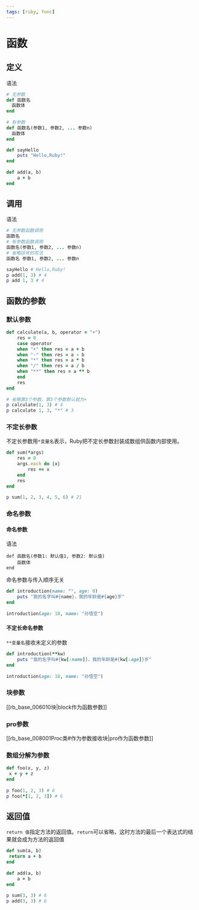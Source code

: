 ```yaml
---
tags: [ruby, func]
---
```

# 函数
## 定义

语法

```ruby
# 无参数
def 函数名
  函数体
end
 
# 有参数
def 函数名(参数1, 参数2, ... 参数n)
  函数体
end
```

```ruby
def sayHello
	puts "Hello,Ruby!"
end
 
def add(a, b)
	a + b
end
```

## 调用

语法

```ruby
# 无参数函数调用
函数名
# 有参数函数调用
函数名(参数1, 参数2, ... 参数n)
# 省略括号的写法
函数名 参数1, 参数2, ... 参数n
```

```ruby
sayHello # Hello,Ruby!
p add(1, 3) # 4
p add 1, 3 # 4
```

## 函数的参数

### 默认参数

```ruby
def calculate(a, b, operator = "+")
	res = 0
	case operator
	when "+" then res = a + b
	when "-" then res = a - b
	when "*" then res = a * b
	when "/" then res = a / b
	when "**" then res = a ** b
	end
	res
end
 
# 省略第3个参数，第3个参数默认就为+
p calculate(1, 3) # 4
p calculate 1, 3, "*" # 3
```

### 不定长参数

不定长参数用`*变量名`表示，Ruby把不定长参数封装成数组供函数内部使用。

```ruby
def sum(*args)
	res = 0
	args.each do |x|
		res += x
	end
	res
end
 
p sum(1, 2, 3, 4, 5, 6) # 21
```

### 命名参数

#### 命名参数

语法

```
def 函数名(参数1: 默认值1, 参数2: 默认值)
	函数体
end
```

命名参数与传入顺序无关

```ruby
def introduction(name: "", age: 0)
	puts "我的名字叫#{name}，我的年龄是#{age}岁"
end
 
introduction(age: 18, name: "孙悟空")
```

#### 不定长命名参数

`**变量名`接收未定义的参数

```ruby
def introduction(**kw)
	puts "我的名字叫#{kw[:name]}，我的年龄是#{kw[:age]}岁"
end
 
introduction(age: 18, name: "孙悟空")
```

### 块参数

[[rb_base_006010块|block作为函数参数]]

### pro参数

[[rb_base_008001Proc类#作为参数接收块|pro作为函数参数]]

### 数组分解为参数

```ruby
def foo(x, y, z)
 x + y + z
end
 
p foo(1, 2, 3) # 6
p foo(*[1, 2, 3]) # 6
```


## 返回值

`return 值`指定方法的返回值。`return`可以省略，这时方法的最后一个表达式的结果就会成为方法的返回值

```ruby
def sum(a, b)
 return a + b
end
 
def add(a, b)
	a + b
end
 
p sum(3, 3) # 6
p add(3, 3) # 6
```

